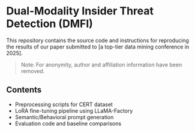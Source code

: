 # Dual-Modality Insider Threat Detection (DMFI) 

This repository contains the source code and instructions for reproducing the results of our paper submitted to [a top-tier data mining conference in 2025].

> Note: For anonymity, author and affiliation information have been removed.

## Contents
- Preprocessing scripts for CERT dataset
- LoRA fine-tuning pipeline using LLaMA-Factory
- Semantic/Behavioral prompt generation
- Evaluation code and baseline comparisons
